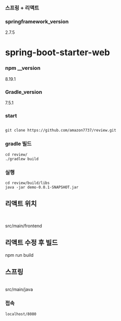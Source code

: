 ### 스프링 + 리액트




### springframework_version
2.7.5

# spring-boot-starter-web

### npm __version
8.19.1

### Gradle_version
7.5.1

### start

```

git clone https://github.com/amazon7737/review.git

```

### gradle 빌드

```
cd review/
./gradlew build 

```


### 실행

```
cd review/build/libs
java -jar demo-0.0.1-SNAPSHOT.jar
```

## 리액트 위치
<br>

src/main/frontend

## 리액트 수정 후 빌드

npm run build

## 스프링
<br>
src/main/java

### 접속
```
localhost/8080
```
